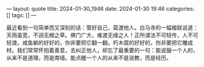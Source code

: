 —
layout: quote
title: 2024-01-30_1946
date: 2024-01-30 19:46
categories: []
tags: []
—

最近看到一句简单而又深刻的话：管好自己，莫渡他人。白马寺的一幅楹联说道：天雨虽宽，不润无根之草。佛门广大，难渡无缘之人！正所谓法不可轻传，人不可轻渡。咸鱼躺的好好的，你非要把它翻一翻。朽木腐的好好的，你非要把它雕成材。我们常常怀抱着善意，去纠正他人，却忘了最重要的一句：能说服一个人的，从来不是道理，而是南墙。能点醒一个人的从来不是说教，而是经历。